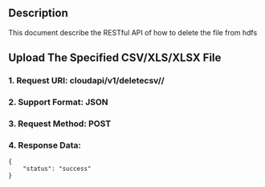 
Description
-----------
This document describe the RESTful API of how to delete the file from hdfs

Upload The Specified CSV/XLS/XLSX File
-------------
### 1. Request URI: cloudapi/v1/deletecsv/<fileName>/<tableName>
### 2. Support Format: JSON
### 3. Request Method: POST
### 4. Response Data:
```
{
	"status": "success"
}
```